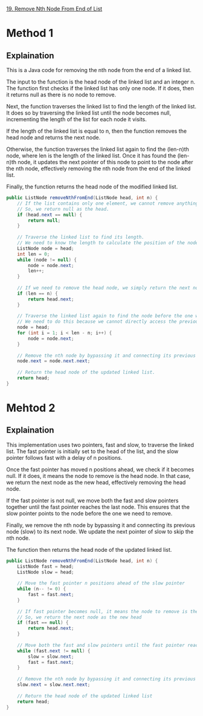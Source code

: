 [19. Remove Nth Node From End of List
](https://leetcode.com/problems/remove-nth-node-from-end-of-list/description/)

# Method 1
## Explaination
This is a Java code for removing the nth node from the end of a linked list.

The input to the function is the head node of the linked list and an integer n. The function first checks if the linked list has only one node. If it does, then it returns null as there is no node to remove.

Next, the function traverses the linked list to find the length of the linked list. It does so by traversing the linked list until the node becomes null, incrementing the length of the list for each node it visits.

If the length of the linked list is equal to n, then the function removes the head node and returns the next node.

Otherwise, the function traverses the linked list again to find the (len-n)th node, where len is the length of the linked list. Once it has found the (len-n)th node, it updates the next pointer of this node to point to the node after the nth node, effectively removing the nth node from the end of the linked list.

Finally, the function returns the head node of the modified linked list.
```java
public ListNode removeNthFromEnd(ListNode head, int n) {
    // If the list contains only one element, we cannot remove anything.
    // So, we return null as the head.
    if (head.next == null) {
        return null;
    }
    
    // Traverse the linked list to find its length.
    // We need to know the length to calculate the position of the node to remove.
    ListNode node = head;
    int len = 0;
    while (node != null) {
        node = node.next;
        len++;
    }
    
    // If we need to remove the head node, we simply return the next node as the new head.
    if (len == n) {
        return head.next;
    }
    
    // Traverse the linked list again to find the node before the one we need to remove.
    // We need to do this because we cannot directly access the previous node in a singly linked list.
    node = head;
    for (int i = 1; i < len - n; i++) {
        node = node.next;
    }
    
    // Remove the nth node by bypassing it and connecting its previous node to its next node.
    node.next = node.next.next;
    
    // Return the head node of the updated linked list.
    return head;
}
```

# Mehtod 2
## Explaination
This implementation uses two pointers, fast and slow, to traverse the linked list. The fast pointer is initially set to the head of the list, and the slow pointer follows fast with a delay of n positions.

Once the fast pointer has moved n positions ahead, we check if it becomes null. If it does, it means the node to remove is the head node. In that case, we return the next node as the new head, effectively removing the head node.

If the fast pointer is not null, we move both the fast and slow pointers together until the fast pointer reaches the last node. This ensures that the slow pointer points to the node before the one we need to remove.

Finally, we remove the nth node by bypassing it and connecting its previous node (slow) to its next node. We update the next pointer of slow to skip the nth node.

The function then returns the head node of the updated linked list.

```java
public ListNode removeNthFromEnd(ListNode head, int n) {
    ListNode fast = head;
    ListNode slow = head;
    
    // Move the fast pointer n positions ahead of the slow pointer
    while (n-- != 0) {
        fast = fast.next;
    }
    
    // If fast pointer becomes null, it means the node to remove is the head node
    // So, we return the next node as the new head
    if (fast == null) {
        return head.next;
    }
    
    // Move both the fast and slow pointers until the fast pointer reaches the last node
    while (fast.next != null) {
        slow = slow.next;
        fast = fast.next;
    }
    
    // Remove the nth node by bypassing it and connecting its previous node to its next node
    slow.next = slow.next.next;
    
    // Return the head node of the updated linked list
    return head;
}

```
